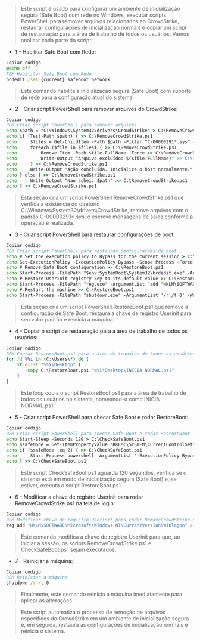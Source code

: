 > Este script é usado para configurar um ambiente de inicialização segura (Safe Boot) com rede no Windows, executar scripts PowerShell para remover arquivos relacionados ao CrowdStrike, restaurar configurações de inicialização normais e copiar um script de restauração para a área de trabalho de todos os usuários. Vamos analisar cada parte do script:

- 1 - Habilitar Safe Boot com Rede:

```cmd
Copiar código
@echo off
REM Habilitar Safe Boot com Rede
bcdedit /set {current} safeboot network
```
> Este comando habilita a inicialização segura (Safe Boot) com suporte de rede para a configuração atual do sistema.

- 2 - Criar script PowerShell para remover arquivos do CrowdStrike:

```cmd
Copiar código
REM Criar script PowerShell para remover arquivos
echo $path = "C:\Windows\System32\drivers\CrowdStrike" > C:\RemoveCrowdStrike.ps1
echo if (Test-Path $path) { >> C:\RemoveCrowdStrike.ps1
echo     $files = Get-ChildItem -Path $path -Filter "C-00000291*.sys" >> C:\RemoveCrowdStrike.ps1
echo     foreach ($file in $files) { >> C:\RemoveCrowdStrike.ps1
echo         Remove-Item -Path $file.FullName -Force >> C:\RemoveCrowdStrike.ps1
echo         Write-Output "Arquivo excluído: $($file.FullName)" >> C:\RemoveCrowdStrike.ps1
echo     } >> C:\RemoveCrowdStrike.ps1
echo     Write-Output "Ação concluída. Inicialize o host normalmente." >> C:\RemoveCrowdStrike.ps1
echo } else { >> C:\RemoveCrowdStrike.ps1
echo     Write-Output "Nao achei: $path" >> C:\RemoveCrowdStrike.ps1
echo } >> C:\RemoveCrowdStrike.ps1
```
> Esta seção cria um script PowerShell RemoveCrowdStrike.ps1 que verifica a existência do diretório C:\Windows\System32\drivers\CrowdStrike, remove arquivos com o padrão C-00000291*.sys, e escreve mensagens de saída conforme a operação é realizada.

- 3 - Criar script PowerShell para restaurar configurações de boot:

```cmd
Copiar código
REM Criar script PowerShell para restaurar configurações de boot
echo # Set the execution policy to Bypass for the current session > C:\RestoreBoot.ps1
echo Set-ExecutionPolicy -ExecutionPolicy Bypass -Scope Process -Force >> C:\RestoreBoot.ps1
echo # Remove Safe Boot configuration >> C:\RestoreBoot.ps1
echo Start-Process -FilePath "$env:SystemRoot\System32\bcdedit.exe" -ArgumentList "/deletevalue {current} safeboot" -Wait >> C:\RestoreBoot.ps1
echo # Restore Userinit registry key to its default value >> C:\RestoreBoot.ps1
echo Start-Process -FilePath "reg.exe" -ArgumentList 'add "HKLM\SOFTWARE\Microsoft\Windows NT\CurrentVersion\Winlogon" /v Userinit /t REG_SZ /d "C:\Windows\system32\userinit.exe," /f' -Wait >> C:\RestoreBoot.ps1
echo # Restart the machine >> C:\RestoreBoot.ps1
echo Start-Process -FilePath "shutdown.exe" -ArgumentList '/r /t 0' -Wait >> C:\RestoreBoot.ps1
```
> Esta seção cria um script PowerShell RestoreBoot.ps1 que remove a configuração de Safe Boot, restaura a chave de registro Userinit para seu valor padrão e reinicia a máquina.

- 4 - Copiar o script de restauração para a área de trabalho de todos os usuários:

```cmd
Copiar código
REM Copiar RestoreBoot.ps1 para a área de trabalho de todos os usuários
for /d %%i in (C:\Users\*) do (
    if exist "%%i\Desktop" (
        copy C:\RestoreBoot.ps1 "%%i\Desktop\INICIA NORMAL.ps1"
    )
)
```
> Este loop copia o script RestoreBoot.ps1 para a área de trabalho de todos os usuários no sistema, nomeando-o como INICIA NORMAL.ps1.

- 5 - Criar script PowerShell para checar Safe Boot e rodar RestoreBoot:

```cmd
Copiar código
REM Criar script PowerShell para checar Safe Boot e rodar RestoreBoot
echo Start-Sleep -Seconds 120 > C:\CheckSafeBoot.ps1
echo $safeMode = Get-ItemPropertyValue "HKLM:\SYSTEM\CurrentControlSet\Control\SafeBoot\Option" -Name OptionValue >> C:\CheckSafeBoot.ps1
echo if ($safeMode -eq 2) { >> C:\CheckSafeBoot.ps1
echo     Start-Process powershell -ArgumentList '-ExecutionPolicy Bypass -File C:\RestoreBoot.ps1' >> C:\CheckSafeBoot.ps1
echo } >> C:\CheckSafeBoot.ps1
```
> Este script CheckSafeBoot.ps1 aguarda 120 segundos, verifica se o sistema está em modo de inicialização segura (Safe Boot) e, se estiver, executa o script RestoreBoot.ps1.

- 6 - Modificar a chave de registro Userinit para rodar RemoveCrowdStrike.ps1 na tela de login:

```cmd
Copiar código
REM Modificar chave de registro Userinit para rodar RemoveCrowdStrike.ps1 na tela de login
reg add "HKLM\SOFTWARE\Microsoft\Windows NT\CurrentVersion\Winlogon" /v Userinit /t REG_SZ /d "cmd.exe /c powershell.exe -ExecutionPolicy Bypass -File C:\RemoveCrowdStrike.ps1 && powershell.exe -ExecutionPolicy Bypass -File C:\CheckSafeBoot.ps1" /f
```
> Este comando modifica a chave de registro Userinit para que, ao iniciar a sessão, os scripts RemoveCrowdStrike.ps1 e CheckSafeBoot.ps1 sejam executados.

- 7 - Reiniciar a máquina:

```cmd
Copiar código
REM Reiniciar a máquina
shutdown /r /t 0
```
> Finalmente, este comando reinicia a máquina imediatamente para aplicar as alterações.

> Este script automatiza o processo de remoção de arquivos específicos do CrowdStrike em um ambiente de inicialização segura e, em seguida, restaura as configurações de inicialização normais e reinicia o sistema.
